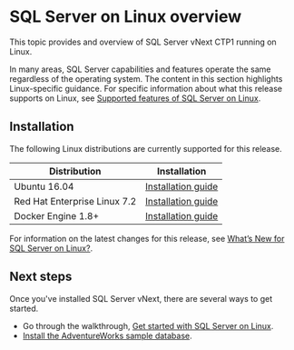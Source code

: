 # SQL Server on Linux overview

This topic provides and overview of SQL Server vNext CTP1 running on Linux. 

In many areas, SQL Server capabilities and features operate the same regardless of the operating system. The content in this section highlights Linux-specific guidance. For specific information about what this release supports on Linux, see [Supported features of SQL Server on Linux](sql-server-linux-supported-features.md). 

## Installation

The following Linux distributions are currently supported for this release.

| Distribution | Installation |
|-----|-----|
| Ubuntu 16.04 | [Installation guide](sql-server-linux-setup-ubuntu.md) |
| Red Hat Enterprise Linux 7.2 | [Installation guide](sql-server-linux-setup-red-hat.md) |
| Docker Engine 1.8+ | [Installation guide](sql-server-linux-setup-docker.md) |

For information on the latest changes for this release, see [What’s New for SQL Server on Linux?](sql-server-linux-whats-new.md).

## Next steps

Once you've installed SQL Server vNext, there are several ways to get started.

- Go through the walkthrough, [Get started with SQL Server on Linux](sql-server-linux-get-started-tutorial.md).
- [Install the AdventureWorks sample database](sql-server-linux-restore-database.md). 



